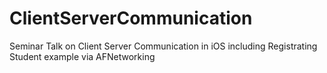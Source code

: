 # ClientServerCommunication
Seminar Talk on Client Server Communication in iOS including Registrating Student example via AFNetworking
